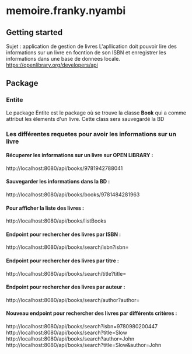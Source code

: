 # memoire.franky.nyambi



## Getting started

Sujet : application de gestion de livres
L'apllication doit pouvoir lire des informations sur un livre en focntion de son ISBN et enregistrer les informations dans une base de donnees locale.
https://openlibrary.org/developers/api

## Package 
### Entite 

 Le package Entite est le package où se trouve la classe **Book** qui a comme attribut les élements d'un livre. Cette class sera sauvegardé 
la BD 

### Les différentes requetes pour avoir les informations sur un livre 

#### Récuperer les informations sur un livre sur OPEN LIBRARY :
http://localhost:8080/api/books/9781942788041 

#### Sauvegarder les informations dans la BD :
http://localhost:8080/api/books/books/9781484281963

#### Pour afficher la liste des livres : 
http://localhost:8080/api/books/listBooks

#### Endpoint pour rechercher des livres par ISBN : 
http://localhost:8080/api/books/search/isbn?isbn=

#### Endpoint pour rechercher des livres par titre :
http://localhost:8080/api/books/search/title?title=

#### Endpoint pour rechercher des livres par auteur :
http://localhost:8080/api/books/search/author?author=

#### Nouveau endpoint pour rechercher des livres par différents critères :  
http://localhost:8080/api/books/search?isbn=9780980200447 
http://localhost:8080/api/books/search?title=Slow
http://localhost:8080/api/books/search?author=John
http://localhost:8080/api/books/search?title=Slow&author=John

